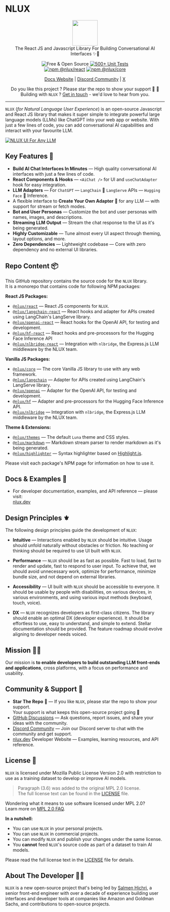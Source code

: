 # NLUX

<p align=center>
  <img style="padding: 0; margin: 0;" height="80px" src="https://nlux.dev/nlux-logo/nlux-logo-main.png"/><br />
  The React JS and Javascript Library For Building Conversational AI Interfaces ✨💬
</p>
<p align=center>
  <img alt="Free & Open Source" src="https://img.shields.io/badge/Free%20%26%20Open%20Source-1ccb61" />
  <a href="https://github.com/nluxai/nlux/actions/workflows/run-all-tests.yml"><img alt="500+ Unit Tests" src="https://github.com/nluxai/nlux/actions/workflows/run-all-tests.yml/badge.svg" /></a>
<br />
  <a href="https://www.npmjs.com/package/@nlux/react"><img alt="npm @nlux/react" src="https://img.shields.io/badge/NPM-@nlux/react-dbda6a" /></a>
  <a href="https://www.npmjs.com/package/@nlux/core"><img alt="npm @nlux/core" src="https://img.shields.io/badge/NPM-@nlux/core-dbda6a" /></a>
</p>
<p align="center">
    <a href="https://nlux.dev">Docs Website</a> | <a href="https://discord.gg/SRwDmZghNB">Discord Community</a> | <a href="https://twitter.com/nluxai">X</a>
</p>
<p align="center">
    Do you like this project ? Please star the repo to show your support 🌟 🧡
    <br />
    Building with <code>NLUX</code> ? <a href="https://calendar.app.google/6t54aKt6fPVHtcXC9">Get in touch</a> - we'd love to hear from you.
</p>

------

`NLUX` (_for Natural Language User Experience_) is an open-source Javascript and React JS library that makes it super
simple to integrate powerful large language models (LLMs) like ChatGPT into your web app or website. With just a few
lines of code, you can add conversational AI capabilities and interact with your favourite LLM.

[![NLUX UI For Any LLM](https://nlux.ai/images/github/nlux-ui-for-llms-banner.gif)](https://nlux.dev)

## Key Features 🌟

* **Build AI Chat Interfaces In Minutes** ― High quality conversational AI interfaces with just a few lines of code.
* **React Components & Hooks** ― `<AiChat />` for UI and `useChatAdapter` hook for easy integration.
* **LLM Adapters** ― For `ChatGPT` ― `LangChain` 🦜 `LangServe` APIs ― `Hugging Face` 🤗 Inference.
* A flexible interface to **Create Your Own Adapter** 🎯 for any LLM ― with support for stream or fetch modes.
* **Bot and User Personas** ― Customize the bot and user personas with names, images, and descriptions.
* **Streaming LLM Output** ― Stream the chat response to the UI as it's being generated.
* **Highly Customizable** ― Tune almost every UI aspect through theming, layout options, and more.
* **Zero Dependencies** ― Lightweight codebase ― Core with zero dependency and no external UI libraries.

## Repo Content 📦

This GitHub repository contains the source code for the `NLUX` library.<br />
It is a monorepo that contains code for following NPM packages:

**React JS Packages:**

* [`@nlux/react`](https://www.npmjs.com/package/@nlux/react) ― React JS components for `NLUX`.
* [`@nlux/langchain-react`](https://www.npmjs.com/package/@nlux/langchain-react) ― React hooks and adapter for APIs
  created using LangChain's LangServe library.
* [`@nlux/openai-react`](https://www.npmjs.com/package/@nlux/openai-react) ― React hooks for the OpenAI API, for testing
  and development.
* [`@nlux/hf-react`](https://www.npmjs.com/package/@nlux/hf-react) ― React hooks and pre-processors for the Hugging Face
  Inference API
* [`@nlux/nlbridge-react`](https://www.npmjs.com/package/@nlux/nlbridge-react) ― Integration with `nlbridge`, the
  Express.js LLM middleware by the NLUX team.

**Vanilla JS Packages:**

* [`@nlux/core`](https://www.npmjs.com/package/@nlux/core) ― The core Vanilla JS library to use with any web framework.
* [`@nlux/langchain`](https://www.npmjs.com/package/@nlux/langchain) ― Adapter for APIs created using LangChain's
  LangServe library.
* [`@nlux/openai`](https://www.npmjs.com/package/@nlux/openai) ― Adapter for the OpenAI API, for testing and
  development.
* [`@nlux/hf`](https://www.npmjs.com/package/@nlux/hf) ― Adapter and pre-processors for the Hugging Face Inference API.
* [`@nlux/nlbridge`](https://www.npmjs.com/package/@nlux/nlbridge) ― Integration with `nlbridge`, the Express.js LLM
  middleware by the NLUX team.

**Theme & Extensions:**

* [`@nlux/themes`](https://www.npmjs.com/package/@nlux/themes) ― The default `Luna` theme and CSS styles.
* [`@nlux/markdown`](https://www.npmjs.com/package/@nlux/markdown) ― Markdown stream parser to render
  markdown as it's being generated.
* [`@nlux/highlighter`](https://www.npmjs.com/package/@nlux/highlighter) ― Syntax highlighter based on
  [Highlight.js](https://highlightjs.org/).

Please visit each package's NPM page for information on how to use it.

## Docs & Examples 🤩

* For developer documentation, examples, and API reference ― please visit:  
  [nlux.dev](https://nlux.dev/)

## Design Principles ⚜️

The following design principles guide the development of `NLUX`:

* **Intuitive** ― Interactions enabled by `NLUX` should be intuitive.
  Usage should unfold naturally without obstacles or friction. No teaching or thinking
  should be required to use UI built with `NLUX`.

* **Performance** ― `NLUX` should be as fast as possible. Fast to load, fast to render
  and update, fast to respond to user input. To achieve that, we should avoid unnecessary
  work, optimize for performance, minimize bundle size, and not depend on external libraries.

* **Accessibility** ― UI built with `NLUX` should be accessible to everyone. It should be usable
  by people with disabilities, on various devices, in various environments, and using various
  input methods (keyboard, touch, voice).

* **DX** ― `NLUX` recognizes developers as first-class citizens. The library should enable an
  optimal DX (developer experience). It should be effortless to use, easy to understand, and
  simple to extend. Stellar documentation should be provided. The feature roadmap should evolve
  aligning to developer needs voiced.

## Mission 👨‍🚀

Our mission is **to enable developers to build outstanding LLM front-ends and applications**,
cross platforms, with a focus on performance and usability.

## Community & Support 🙏

* **Star The Repo** 🌟 ― If you like `NLUX`, please star the repo to show your support.  
  Your support is what keeps this open-source project going 🧡
* [GitHub Discussions](https://github.com/nluxai/nlux/discussions) ― Ask questions, report issues, and share your
  ideas with the community.
* [Discord Community](https://discord.gg/SRwDmZghNB) ― Join our Discord server to chat with the community and get
  support.
* [nlux.dev](https://nlux.dev/) Developer Website ― Examples, learning resources, and API reference.

## License 📃

`NLUX` is licensed under Mozilla Public License Version 2.0 with restriction to use as a
training dataset to develop or improve AI models.

> Paragraph (3.6) was added to the original MPL 2.0 license.  
> The full license text can be found in the [LICENSE](LICENSE) file.

Wondering what it means to use software licensed under MPL 2.0?<br />
Learn more on [MPL 2.0 FAQ](https://www.mozilla.org/en-US/MPL/2.0/FAQ/).

**In a nutshell:**

* You can use `NLUX` in your personal projects.
* You can use `NLUX` in commercial projects.
* You can modify `NLUX` and publish your changes under the same license.
* You **cannot** feed `NLUX`'s source code as part of a dataset to train AI models.

Please read the full license text in the [LICENSE](LICENSE) file for details.

## About The Developer 👨‍💻

`NLUX` is a new open-source project that's being led by [Salmen Hichri](https://github.com/salmenus), a senior front-end
engineer with over a decade of experience building user interfaces and developer
tools at companies like Amazon and Goldman Sachs, and contributions to open-source projects.
